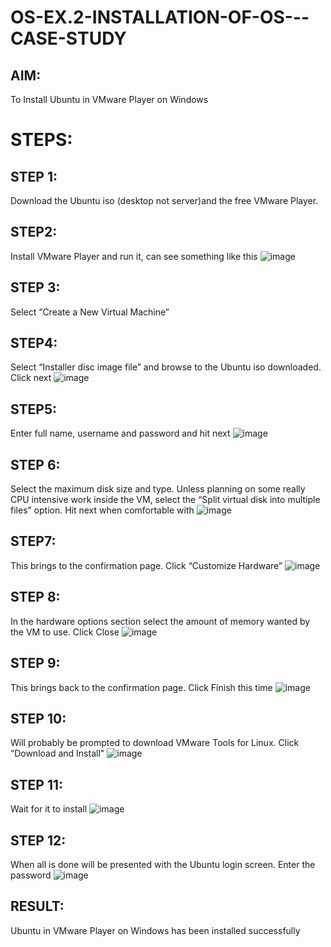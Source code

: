 # OS-EX.2-INSTALLATION-OF-OS---CASE-STUDY

## AIM:
To Install Ubuntu in VMware Player on Windows

# STEPS:
## STEP 1:
Download the Ubuntu iso (desktop not server)and the free VMware Player.

## STEP2:
Install VMware Player and run it, can see something like this
![image](https://github.com/NAGINENIROHITH/OS-EX.2-INSTALLATION-OF-OS---CASE-STUDY/assets/118344049/f8da9ac3-adf0-40a5-8535-19cfa80a383e)

## STEP 3:
Select “Create a New Virtual Machine”

## STEP4: 
Select “Installer disc image file” and browse to the Ubuntu iso downloaded. Click next
![image](https://github.com/NAGINENIROHITH/OS-EX.2-INSTALLATION-OF-OS---CASE-STUDY/assets/118344049/dc5307fd-61c3-4ae0-94d3-9117e1dda980)

## STEP5: 
Enter full name, username and password and hit next
![image](https://github.com/NAGINENIROHITH/OS-EX.2-INSTALLATION-OF-OS---CASE-STUDY/assets/118344049/59aa67c2-d922-4b6e-a6d8-d9ff713121d5)

## STEP 6:
Select the maximum disk size and type. Unless planning on some really CPU intensive work inside the VM, select the “Split virtual disk into multiple files” option. Hit next when comfortable with
![image](https://github.com/NAGINENIROHITH/OS-EX.2-INSTALLATION-OF-OS---CASE-STUDY/assets/118344049/54b0684b-e0d4-4e13-99ec-4fd2776ef232)

## STEP7: 
This brings to the confirmation page. Click “Customize Hardware”
![image](https://github.com/NAGINENIROHITH/OS-EX.2-INSTALLATION-OF-OS---CASE-STUDY/assets/118344049/5b8d8df5-61f3-4428-8a68-8e5166e4bc3f)

## STEP 8: 
In the hardware options section select the amount of memory wanted by the VM to use. Click Close
![image](https://github.com/NAGINENIROHITH/OS-EX.2-INSTALLATION-OF-OS---CASE-STUDY/assets/118344049/c2b0eacc-09e3-4f89-8abc-5d4bd9ff9b2b)

## STEP 9: 
This brings back to the confirmation page. Click Finish this time
![image](https://github.com/NAGINENIROHITH/OS-EX.2-INSTALLATION-OF-OS---CASE-STUDY/assets/118344049/be43ab53-d03d-43cc-90af-11d48d437fa5)

## STEP 10: 
Will probably be prompted to download VMware Tools for Linux. Click “Download and Install"
![image](https://github.com/NAGINENIROHITH/OS-EX.2-INSTALLATION-OF-OS---CASE-STUDY/assets/118344049/9107daed-36b4-47ee-8bcf-e831d5586397)

## STEP 11: 
Wait for it to install
![image](https://github.com/NAGINENIROHITH/OS-EX.2-INSTALLATION-OF-OS---CASE-STUDY/assets/118344049/088e44bf-d735-4844-b4d8-dd911078c266)

## STEP 12: 
When all is done will be presented with the Ubuntu login screen. Enter the password
![image](https://github.com/NAGINENIROHITH/OS-EX.2-INSTALLATION-OF-OS---CASE-STUDY/assets/118344049/d2b9143c-eb3a-4fba-b9c1-e052fbd6284a)

## RESULT:
Ubuntu in VMware Player on Windows has been installed successfully
